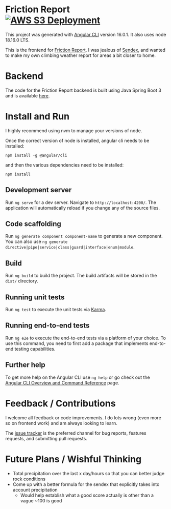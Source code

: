 # Friction Report [![AWS S3 Deployment](https://github.com/MajinPierce/FrictionReport-angular/actions/workflows/aws.yml/badge.svg)](https://github.com/MajinPierce/FrictionReport-angular/actions/workflows/aws.yml)

This project was generated with [Angular CLI](https://github.com/angular/angular-cli) version 16.0.1. It also uses node 18.16.0 LTS.

This is the frontend for [Friction Report](https://www.friction.report). I was jealous of [Sendex](https://sendex.report), and wanted to make my own climbing weather report for areas a bit closer to home.

# Backend

The code for the Friction Report backend is built using Java Spring Boot 3 and is available [here](https://github.com/MajinPierce/FrictionReport-api).

# Install and Run

I highly recommend using nvm to manage your versions of node. 

Once the correct version of node is installed, angular cli needs to be installed: 
```
npm install -g @angular/cli
```
and then the various dependencies need to be installed:
```
npm install
```

## Development server

Run `ng serve` for a dev server. Navigate to `http://localhost:4200/`. The application will automatically reload if you change any of the source files.

## Code scaffolding

Run `ng generate component component-name` to generate a new component. You can also use `ng generate directive|pipe|service|class|guard|interface|enum|module`.

## Build

Run `ng build` to build the project. The build artifacts will be stored in the `dist/` directory.

## Running unit tests

Run `ng test` to execute the unit tests via [Karma](https://karma-runner.github.io).

## Running end-to-end tests

Run `ng e2e` to execute the end-to-end tests via a platform of your choice. To use this command, you need to first add a package that implements end-to-end testing capabilities.

## Further help

To get more help on the Angular CLI use `ng help` or go check out the [Angular CLI Overview and Command Reference](https://angular.io/cli) page.

# Feedback / Contributions

I welcome all feedback or code improvements. I do lots wrong (even more so on frontend work) and am always looking to learn.

The [issue tracker](https://github.com/MajinPierce/FrictionReport-angular/issues) is the preferred channel for bug reports, features requests, and submitting pull requests.

# Future Plans / Wishful Thinking

* Total precipitation over the last x day/hours so that you can better judge rock conditions
* Come up with a better formula for the sendex that explicitly takes into account precipitation
  * Would help establish what a good score actually is other than a vague ~100 is good
